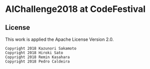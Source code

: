 # AIChallenge2018 at CodeFestival

## License

This work is applied the Apache License Version 2.0.

```
Copyright 2018 Kazunori Sakamoto
Copyright 2018 Hiroki Sato
Copyright 2018 Remin Kasahara
Copyright 2018 Pedro Caldeira
```
